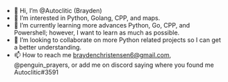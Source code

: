 - 👋 Hi, I’m @Autoclitic (Brayden)
- 👀 I’m interested in Python, Golang, CPP, and maps.
- 🌱 I’m currently learning more advances Python, Go, CPP, and Powershell; however, I want to learn as much as possible.
- 💞️ I’m looking to collaborate on more Python related projects so I can get a better understanding.
- 📫 How to reach me braydenchristensen6@gmail.com, @penguin_prayers, or add me on discord saying where you found me Autoclitic#3591

<!---
Autoclitic/Autoclitic is a ✨ special ✨ repository because its `README.md` (this file) appears on your GitHub profile.
You can click the Preview link to take a look at your changes.
--->
